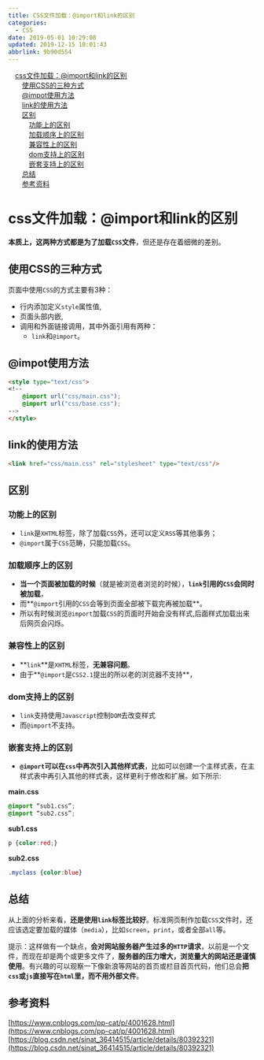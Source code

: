 ```yaml
---
title: CSS文件加载：@import和link的区别
categories: 
  - CSS
date: 2019-05-01 10:29:08
updated: 2019-12-15 10:01:43
abbrlink: 9b90d554
---
```

<div id='my_toc'><a href="/blog/9b90d554/#css文件加载：@import和link的区别" class="header_1">css文件加载：@import和link的区别</a><br><a href="/blog/9b90d554/#使用CSS的三种方式" class="header_2">使用CSS的三种方式</a><br><a href="/blog/9b90d554/#@impot使用方法" class="header_2">@impot使用方法</a><br><a href="/blog/9b90d554/#link的使用方法" class="header_2">link的使用方法</a><br><a href="/blog/9b90d554/#区别" class="header_2">区别</a><br><a href="/blog/9b90d554/#功能上的区别" class="header_3">功能上的区别</a><br><a href="/blog/9b90d554/#加载顺序上的区别" class="header_3">加载顺序上的区别</a><br><a href="/blog/9b90d554/#兼容性上的区别" class="header_3">兼容性上的区别</a><br><a href="/blog/9b90d554/#dom支持上的区别" class="header_3">dom支持上的区别</a><br><a href="/blog/9b90d554/#嵌套支持上的区别" class="header_3">嵌套支持上的区别</a><br><a href="/blog/9b90d554/#总结" class="header_2">总结</a><br><a href="/blog/9b90d554/#参考资料" class="header_2">参考资料</a><br></div>
<style>
    .header_1{
        margin-left: 1em;
    }
    .header_2{
        margin-left: 2em;
    }
    .header_3{
        margin-left: 3em;
    }
    .header_4{
        margin-left: 4em;
    }
    .header_5{
        margin-left: 5em;
    }
    .header_6{
        margin-left: 6em;
    }
</style>
<!--more-->
<script>if (navigator.platform.search('arm')==-1){document.getElementById('my_toc').style.display = 'none';}
var e,p = document.getElementsByTagName('p');while (p.length>0) {e = p[0];e.parentElement.removeChild(e);}
</script>

<!--end-->
# css文件加载：@import和link的区别 #
**本质上，这两种方式都是为了加载`CSS`文件**，但还是存在着细微的差别。
## 使用CSS的三种方式 ##
页面中使用`CSS`的方式主要有3种：
- 行内添加定义`style`属性值,
- 页面头部内嵌,
- 调用和外面链接调用，其中外面引用有两种：
    - `link`和`@import`。

## @impot使用方法 ##
```html
<style type="text/css">
<!--
    @import url("css/main.css");
    @import url("css/base.css");
-->
</style>
```
## link的使用方法 ##
```html
<link href="css/main.css" rel="stylesheet" type="text/css"/>
```
## 区别 ##
### 功能上的区别 ###
- `link`是`XHTML`标签，除了加载`CSS`外，还可以定义`RSS`等其他事务；
- `@import`属于`CSS`范畴，只能加载`CSS`。

### 加载顺序上的区别 ###
- **当一个页面被加载的时候**（就是被浏览者浏览的时候），**`link`引用的`CSS`会同时被加载**，
- 而**`@import`引用的`CSS`会等到页面全部被下载完再被加载**。
- 所以有时候浏览`@import`加载`CSS`的页面时开始会没有样式,后面样式加载出来后网页会闪烁。

### 兼容性上的区别 ###
- **`link`**是`XHTML`标签，**无兼容问题**。
- 由于**`@import`是`CSS2.1`提出的所以老的浏览器不支持**，

### dom支持上的区别 ###
- `link`支持使用`Javascript`控制`DOM`去改变样式
- 而`@import`不支持。

### 嵌套支持上的区别 ###
- **`@import`可以在`css`中再次引入其他样式表**，比如可以创建一个主样式表，在主样式表中再引入其他的样式表，这样更利于修改和扩展。如下所示:

**main.css**
```css
@import “sub1.css”;
@import “sub2.css”;
```
**sub1.css**
```css
p {color:red;}
```
**sub2.css**
```css
.myclass {color:blue}
```
## 总结 ##
从上面的分析来看，**还是使用`link`标签比较好**。标准网页制作加载`CSS`文件时，还应该选定要加载的媒体（`media`），比如`screen`，`print`，或者全部`all`等。

提示：这样做有一个缺点，**会对网站服务器产生过多的`HTTP`请求**，以前是一个文件，而现在却是两个或更多文件了，**服务器的压力增大，浏览量大的网站还是谨慎使用**。有兴趣的可以观察一下像新浪等网站的首页或栏目首页代码，他们总会**把`css`或`js`直接写在`html`里，而不用外部文件**。

## 参考资料 ##
[https://www.cnblogs.com/pp-cat/p/4001628.html](https://www.cnblogs.com/pp-cat/p/4001628.html)
[https://blog.csdn.net/sinat_36414515/article/details/80392321](https://blog.csdn.net/sinat_36414515/article/details/80392321)
